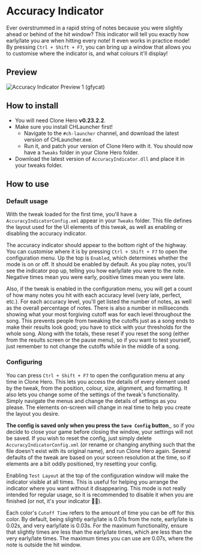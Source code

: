 # Accuracy Indicator
Ever overstrummed in a rapid string of notes because you were slightly ahead or behind of the hit window? This indicator will tell you exactly how early/late you are when hitting every note! It even works in practice mode!
By pressing `Ctrl + Shift + F7`, you can bring up a window that allows you to customise where the indicator is, and what colours it'll display!

## Preview
![Accuracy Indicator Preview 1 (gfycat)](https://giant.gfycat.com/CarefreeHonorableGourami.gif)

## How to install
- You will need Clone Hero **v0.23.2.2**.
- Make sure you install CHLauncher first!
  - Navigate to the `#ch-launcher` channel, and download the latest version of CHLauncher.exe.
  - Run it, and patch your version of Clone Hero with it. You should now have a `Tweaks` folder in your Clone Hero folder.
- Download the latest version of `AccuracyIndicator.dll` and place it in your tweaks folder.

## How to use
### Default usage
With the tweak loaded for the first time, you'll have a `AccuracyIndicatorConfig.xml` appear in your `Tweaks` folder. This file defines the layout used for the UI elements of this tweak, as well as enabling or disabling the accuracy indicator.

The accuracy indicator should appear to the bottom right of the highway. You can customise where it is by pressing `Ctrl + Shift + F7` to open the configuration menu. Up the top is `Enabled`, which determines whether the mode is on or off. It should be enabled by default. As you play notes, you'll see the indicator pop up, telling you how early/late you were to the note. Negative times mean you were early, positive times mean you were late.

Also, if the tweak is enabled in the configuration menu, you will get a count of how many notes you hit with each accuracy level (very late, perfect, etc.). For each accuracy level, you'll get listed the number of notes, as well as the overall percentage of notes. There is also a number in milliseconds showing what your most forgiving cutoff was for each level throughout the song. This prevents people from tweaking the cutoffs just as a song ends to make their results look good; you have to stick with your thresholds for the whole song. Along with the totals, these reset if you reset the song (either from the results screen or the pause menu), so if you want to test yourself, just remember to not change the cutoffs while in the middle of a song.

### Configuring
You can press `Ctrl + Shift + F7` to open the configuration menu at any time in Clone Hero. This lets you access the details of every element used by the tweak, from the position, colour, size, alignment, and formatting. It also lets you change some of the settings of the tweak's functionality. Simply navigate the menus and change the details of settings as you please. The elements on-screen will change in real time to help you create the layout you desire.

**The config is saved only when you press the `Save Config` button**,, so if you decide to close your game before closing the window, your settings will not be saved. If you wish to reset the config, just simply delete `AccuracyIndicatorConfig.xml` (or rename or changing anything such that the file doesn't exist with its original name), and run Clone Hero again. Several defaults of the tweak are based on your screen resolution at the time, so if elements are a bit oddly positioned, try resetting your config.

Enabling `Test Layout` at the top of the configuration window will make the indicator visible at all times. This is useful for helping you arrange the indicator where you want without it disappearing. This mode is not really intended for regular usage, so it is recommended to disable it when you are finished (or not, it's your indicator 🤷‍♂️).

Each color's `Cutoff Time` refers to the amount of time you can be off for this color. By default, being slightly early/late is 0.01s from the note, early/late is 0.02s, and very early/late is 0.03s. For the maximum functionality, ensure that slightly times are less than the early/late times, which are less than the very early/late times. The maximum times you can use are 0.07s, where the note is outside the hit window.